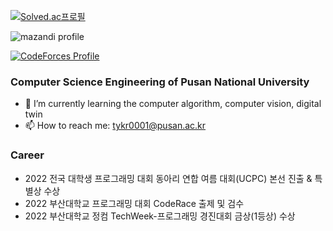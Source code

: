 [![Solved.ac프로필](http://mazassumnida.wtf/api/v2/generate_badge?boj=tykr0001)](https://solved.ac/tykr0001)

![mazandi profile](http://mazandi.herokuapp.com/api?handle=tykr0001&theme=warm)

[![CodeForces Profile](https://cf.leed.at?id=tykr0001)](https://codeforces.com/profile/tykr0001)


### Computer Science Engineering of Pusan National University

- 🌱 I’m currently learning the computer algorithm, computer vision, digital twin
- 📫 How to reach me: tykr0001@pusan.ac.kr

### Career
- 2022 전국 대학생 프로그래밍 대회 동아리 연합 여름 대회(UCPC) 본선 진출 & 특별상 수상
- 2022 부산대학교 프로그래밍 대회 CodeRace 출제 및 검수
- 2022 부산대학교 정컴 TechWeek-프로그래밍 경진대회 금상(1등상) 수상

<!--
**tykr0001/tykr0001** is a ✨ _special_ ✨ repository because its `README.md` (this file) appears on your GitHub profile.

Here are some ideas to get you started:

- 🔭 I’m currently working on ...
- 🌱 I’m currently learning ...
- 👯 I’m looking to collaborate on ...
- 🤔 I’m looking for help with ...
- 💬 Ask me about ...
- 📫 How to reach me: ...
- 😄 Pronouns: ...
- ⚡ Fun fact: ...
-->
